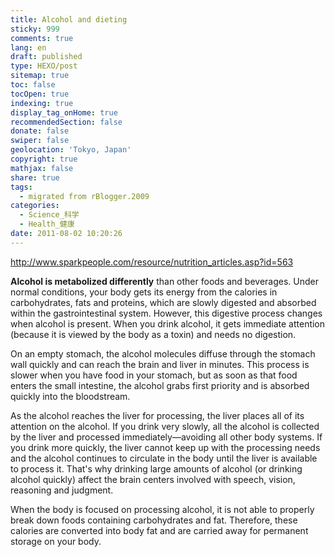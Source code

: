```yaml
---
title: Alcohol and dieting
sticky: 999
comments: true
lang: en
draft: published
type: HEXO/post
sitemap: true
toc: false
tocOpen: true
indexing: true
display_tag_onHome: true
recommendedSection: false
donate: false
swiper: false
geolocation: 'Tokyo, Japan'
copyright: true
mathjax: false
share: true
tags:
  - migrated from rBlogger.2009
categories:
  - Science_科学
  - Health_健康
date: 2011-08-02 10:20:26
---
```


 http://www.sparkpeople.com/resource/nutrition_articles.asp?id=563


 **Alcohol is metabolized differently** than other foods and beverages. Under normal conditions, your body gets its energy from the calories in carbohydrates, fats and proteins, which are slowly digested and absorbed within the gastrointestinal system. However, this digestive process changes when alcohol is present. When you drink alcohol, it gets immediate attention (because it is viewed by the body as a toxin) and needs no digestion. 

 On an empty stomach, the alcohol molecules diffuse through the stomach wall quickly and can reach the brain and liver in minutes. This process is slower when you have food in your stomach, but as soon as that food enters the small intestine, the alcohol grabs first priority and is absorbed quickly into the bloodstream. 

 As the alcohol reaches the liver for processing, the liver places all of its attention on the alcohol. If you drink very slowly, all the alcohol is collected by the liver and processed immediately—avoiding all other body systems. If you drink more quickly, the liver cannot keep up with the processing needs and the alcohol continues to circulate in the body until the liver is available to process it. That's why drinking large amounts of alcohol (or drinking alcohol quickly) affect the brain centers involved with speech, vision, reasoning and judgment. 

 When the body is focused on processing alcohol, it is not able to properly break down foods containing carbohydrates and fat. Therefore, these calories are converted into body fat and are carried away for permanent storage on your body.
